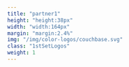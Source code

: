 ```yaml
---
title: "partner1"
height: "height:38px"
width: "width:164px"
margin: "margin:2.4%"
img: "/img/color-logos/couchbase.svg"
class: "1stSetLogos"
weight: 1
---
```


